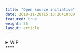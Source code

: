 ```yaml
---
title: "Open source initiative"
date: 2018-11-28T15:15:26+10:00
featured: true
weight: 55
layout: article
---
```



<details>
<summary>WIP</summary>
<pre> 

`Title`:

  1. A
  2.  B
     * b-1
     * b-2
  3.  C


</pre>
</details>
****
